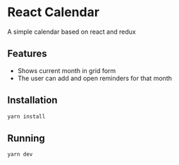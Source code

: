 # React Calendar

A simple calendar based on react and redux

## Features

- Shows current month in grid form
- The user can add and open reminders for that month

## Installation

```bash
yarn install
```

## Running

```bash
yarn dev
```